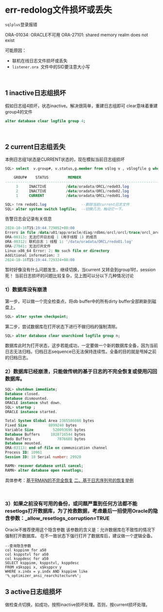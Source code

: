 # err-redolog文件损坏或丢失

​`sqlplus`​登录报错

ORA-01034: ORACLE不可用
ORA-27101: shared memory realm does not exist

可能原因：

* 联机在线日志文件损坏或丢失
* ​`listener.ora `​文件中的SID要注意大小写

‍

## 1 inactive日志组损坏

假如日志组4损坏，状态inactive。解决很简单，重建日志组即可
clear意味着重建group4的文件

```sql
alter database clear logfile group 4;
```

‍

## 2 current日志组丢失

本例日志组1状态是CURRENT状态的，现在模拟当前日志组损坏

```sql
SQL> select  v.group#, v.status,g.member from v$log v , v$logfile g where v.GROUP#=g.GROUP#;

    GROUP#    STATUS         MEMBER
--------------------------------------------------------------------------------
	 3     INACTIVE			/data/oradata/ORCL/redo03.log
	 2     INACTIVE			/data/oradata/ORCL/redo02.log
	 1     CURRENT			/data/oradata/ORCL/redo01.log

SQL> !rm redo01.log                --删除当前current日志文件
SQL> alter system switch logfile;  --切换几次，触动它一下。
```

告警日志会记录有关信息

```sql
2024-10-16T15:19:44.729052+08:00
Errors in file /data/u01/app/oracle/diag/rdbms/orcl/orcl/trace/orcl_arc2_6882.trc:
ORA-00313: 无法打开日志组 1 (用于线程 1) 的成员
ORA-00312: 联机日志 1 线程 1: '/data/oradata/ORCL/redo01.log'
ORA-27041: 无法打开文件
Linux-x86_64 Error: 2: No such file or directory
Additional information: 3
2024-10-16T15:19:44.729324+08:00

```

暂时好像没有什么问题发生，继续切换，当current 又转会到group1时，session死！
当前日志损坏的问题比较复杂，见上图可以分以下几种情况讨论

### 1）数据库没有崩溃

第一步，可以做一个完全检查点，将db buffer中的所有dirty buffer全部刷新到磁盘上。

```sql
SQL> alter system checkpoint;
```

第二步，尝试数据库在打开状态下进行不做归档的强制清除。

```sql
SQL> alter database clear unarchived logfile group n;
```

数据库此时为打开状态，这步若能成功，一定要做一个新的数据库全备，因为当前日志无法归档，归档日志sequence已无法保持连续性。全备的目的就是甩掉之前的归档日志。

### 2）数据库已经崩溃，只能做传统的基于日志的不完全恢复或使用闪回数据库。

```sql
SQL> shutdown immediate;
Database closed.
Database dismounted.
ORACLE instance shut down.
SQL> startup ;
ORACLE instance started.

Total System Global Area 2365586088 bytes
Fixed Size		    8899240 bytes
Variable Size		  520093696 bytes
Database Buffers	 1828716544 bytes
Redo Buffers		    7876608 bytes
Database mounted.
ORA-03113: end-of-file on communication channel
Process ID: 10961
Session ID: 18 Serial number: 29920

```

```sql
RAMN> recover database until cancel;
RAMN> alter database open resetlogs;
```

具体参考：[基于RMAN的不完全恢复](032%20数据库/Oracle/Oracle%20备份恢复/基于RMAN的不完全恢复.md) [二、基于日志序列号的恢复举例](032%20数据库/Oracle/Oracle%20备份恢复/基于RMAN的不完全恢复.md#20240506144841-1cm2tra)

‍

### 3）如果之前没有可用的备份，或问题严重到任何方法都不能resetlogs打开数据库，为了抢救数据，考虑最后一招使用Oracle的隐含参数：\_allow\_resetlogs\_corruption=TRUE

Oracle不推荐使用这个隐含参数
该参数的含义是：允许数据库在不致性的情况下强制打开数据库。
在不一致状态下强行打开了数据库后，建议做一个逻辑全备。

```
--查询隐含参数
col ksppinm for a50
col ksppstvl for a50
col ksppdesc for a50
SELECT ksppinm, ksppstvl, ksppdesc
FROM x$ksppi x, x$ksppcv y
WHERE x.indx = y.indx AND ksppinm like '%_optimizer_ansi_rearchitecture%';
```

## 3 active日志组损坏

做检查点切换，如成功，按照inactive损坏处理。否则，按current损坏处理。

‍
